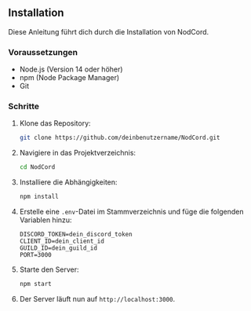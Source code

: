 ## Installation

Diese Anleitung führt dich durch die Installation von NodCord.

### Voraussetzungen

- Node.js (Version 14 oder höher)
- npm (Node Package Manager)
- Git

### Schritte

1. Klone das Repository:
    ```sh
    git clone https://github.com/deinbenutzername/NodCord.git
    ```

2. Navigiere in das Projektverzeichnis:
    ```sh
    cd NodCord
    ```

3. Installiere die Abhängigkeiten:
    ```sh
    npm install
    ```

4. Erstelle eine `.env`-Datei im Stammverzeichnis und füge die folgenden Variablen hinzu:
    ```
    DISCORD_TOKEN=dein_discord_token
    CLIENT_ID=dein_client_id
    GUILD_ID=dein_guild_id
    PORT=3000
    ```

5. Starte den Server:
    ```sh
    npm start
    ```

6. Der Server läuft nun auf `http://localhost:3000`.